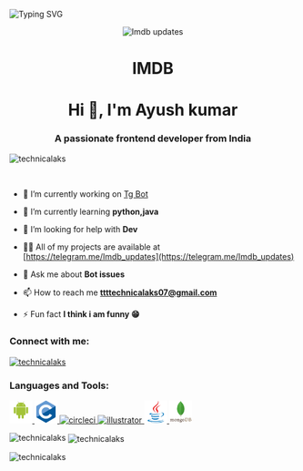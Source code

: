 ![Typing SVG](https://readme-typing-svg.herokuapp.com/?lines=𝗛𝗲𝗹𝗹𝗼+𝗺𝘆+𝗻𝗮𝗺𝗲+𝗶𝘀+𝘁𝗲𝗰𝗵𝗻𝗶𝗰𝗮𝗹+𝗮𝗸𝘀+!;𝗮𝗻𝗱+𝗼𝘂𝗿+𝘁𝗲𝗮𝗺+𝗶𝘀+𝗶𝗺𝗱𝗯+𝘁𝗲𝗮𝗺!)
</p>

<p align="center">
  <img src="https://telegra.ph/file/f5860fcf0d55aed22b847.jpg" alt="Imdb updates">
</p>
<h1 align="center">
  <b>IMDB</b>
</h1>

<h1 align="center">Hi 👋, I'm Ayush kumar</h1>
<h3 align="center">A passionate frontend developer from India</h3>

<p align="left"> <img src="https://komarev.com/ghpvc/?username=technicalaks&label=Profile%20views&color=0e75b6&style=flat" alt="technicalaks" /> </p>

<p align="left"> <a href="https://twitter.com/" target="blank"><img src="https://img.shields.io/twitter/follow/?logo=twitter&style=for-the-badge" alt="" /></a> </p>

- 🔭 I’m currently working on [Tg Bot](https://telegram.me/Imdb_updates)

- 🌱 I’m currently learning **python,java**

- 🤝 I’m looking for help with **Dev**

- 👨‍💻 All of my projects are available at [https://telegram.me/Imdb_updates](https://telegram.me/Imdb_updates)

- 💬 Ask me about **Bot issues**

- 📫 How to reach me **ttttechnicalaks07@gmail.com**

- ⚡ Fun fact **I think i am funny 😁**

<h3 align="left">Connect with me:</h3>
<p align="left">
<a href="https://dev.to/technicalaks" target="blank"><img align="center" src="https://raw.githubusercontent.com/rahuldkjain/github-profile-readme-generator/master/src/images/icons/Social/devto.svg" alt="technicalaks" height="30" width="40" /></a>
</p>

<h3 align="left">Languages and Tools:</h3>
<p align="left"> <a href="https://developer.android.com" target="_blank" rel="noreferrer"> <img src="https://raw.githubusercontent.com/devicons/devicon/master/icons/android/android-original-wordmark.svg" alt="android" width="40" height="40"/> </a> <a href="https://www.cprogramming.com/" target="_blank" rel="noreferrer"> <img src="https://raw.githubusercontent.com/devicons/devicon/master/icons/c/c-original.svg" alt="c" width="40" height="40"/> </a> <a href="https://circleci.com" target="_blank" rel="noreferrer"> <img src="https://www.vectorlogo.zone/logos/circleci/circleci-icon.svg" alt="circleci" width="40" height="40"/> </a> <a href="https://www.adobe.com/in/products/illustrator.html" target="_blank" rel="noreferrer"> <img src="https://www.vectorlogo.zone/logos/adobe_illustrator/adobe_illustrator-icon.svg" alt="illustrator" width="40" height="40"/> </a> <a href="https://www.java.com" target="_blank" rel="noreferrer"> <img src="https://raw.githubusercontent.com/devicons/devicon/master/icons/java/java-original.svg" alt="java" width="40" height="40"/> </a> <a href="https://www.mongodb.com/" target="_blank" rel="noreferrer"> <img src="https://raw.githubusercontent.com/devicons/devicon/master/icons/mongodb/mongodb-original-wordmark.svg" alt="mongodb" width="40" height="40"/> </a> </p>

<p><img align="left" src="https://github-readme-stats.vercel.app/api/top-langs?username=technicalaks&show_icons=true&locale=en&layout=compact" alt="technicalaks" /></p>

<p>&nbsp;<img align="center" src="https://github-readme-stats.vercel.app/api?username=technicalaks&show_icons=true&locale=en" alt="technicalaks" /></p>

<p><img align="center" src="https://github-readme-streak-stats.herokuapp.com/?user=technicalaks&" alt="technicalaks" /></p>
